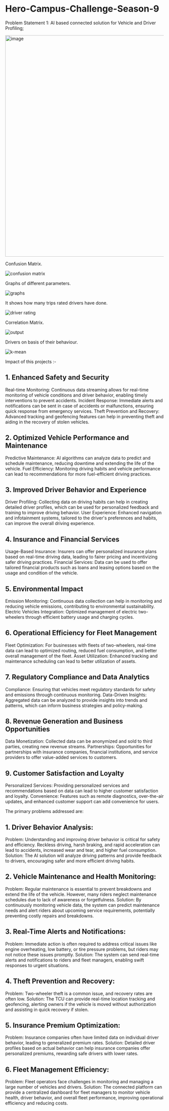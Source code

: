# Hero-Campus-Challenge-Season-9
Problem Statement 1: AI based connected solution for Vehicle and Driver Profiling; 

<img width="701" alt="image" src="https://github.com/somyakabra/Hero-Campus-Challenge-Season-9/assets/97023859/599d47fd-875f-4c55-879b-3c5ba8184a9f">



Confusion Matrix.


![confusion matrix](https://github.com/krspriya/Hero-Campus-Challenge-Season-9/assets/98299075/a6cc99df-a295-4f10-a946-c5599b7d9b7e)





Graphs of different parameters.



![graphs](https://github.com/krspriya/Hero-Campus-Challenge-Season-9/assets/98299075/51a2c67e-3b57-4ff5-8e88-9b436c996eff)




It shows how many trips rated drivers have done.


![driver rating](https://github.com/krspriya/Hero-Campus-Challenge-Season-9/assets/98299075/c831700b-80f9-4eff-ac4e-f64580f7aa9d)




Correlation Matrix.


![output](https://github.com/krspriya/Hero-Campus-Challenge-Season-9/assets/98299075/515da231-e01e-4a52-981e-6fcdfced211b)




Drivers on basis of their behaviour.


![k-mean](https://github.com/krspriya/Hero-Campus-Challenge-Season-9/assets/98299075/8594e7bc-d38f-4287-9993-56a5165dd46c)

Impact of this projects :-
## 1. Enhanced Safety and Security
Real-time Monitoring: Continuous data streaming allows for real-time monitoring of vehicle conditions and driver behavior, enabling timely interventions to prevent accidents.
Incident Response: Immediate alerts and notifications can be sent in case of accidents or malfunctions, ensuring quick response from emergency services.
Theft Prevention and Recovery: Advanced tracking and geofencing features can help in preventing theft and aiding in the recovery of stolen vehicles.
## 2. Optimized Vehicle Performance and Maintenance
Predictive Maintenance: AI algorithms can analyze data to predict and schedule maintenance, reducing downtime and extending the life of the vehicle.
Fuel Efficiency: Monitoring driving habits and vehicle performance can lead to recommendations for more fuel-efficient driving practices.
## 3. Improved Driver Behavior and Experience
Driver Profiling: Collecting data on driving habits can help in creating detailed driver profiles, which can be used for personalized feedback and training to improve driving behavior.
User Experience: Enhanced navigation and infotainment systems, tailored to the driver's preferences and habits, can improve the overall driving experience.
## 4. Insurance and Financial Services
Usage-Based Insurance: Insurers can offer personalized insurance plans based on real-time driving data, leading to fairer pricing and incentivizing safer driving practices.
Financial Services: Data can be used to offer tailored financial products such as loans and leasing options based on the usage and condition of the vehicle.
## 5. Environmental Impact
Emission Monitoring: Continuous data collection can help in monitoring and reducing vehicle emissions, contributing to environmental sustainability.
Electric Vehicles Integration: Optimized management of electric two-wheelers through efficient battery usage and charging cycles.
## 6. Operational Efficiency for Fleet Management
Fleet Optimization: For businesses with fleets of two-wheelers, real-time data can lead to optimized routing, reduced fuel consumption, and better overall management of the fleet.
Asset Utilization: Enhanced tracking and maintenance scheduling can lead to better utilization of assets.
## 7. Regulatory Compliance and Data Analytics
Compliance: Ensuring that vehicles meet regulatory standards for safety and emissions through continuous monitoring.
Data-Driven Insights: Aggregated data can be analyzed to provide insights into trends and patterns, which can inform business strategies and policy-making.
## 8. Revenue Generation and Business Opportunities
Data Monetization: Collected data can be anonymized and sold to third parties, creating new revenue streams.
Partnerships: Opportunities for partnerships with insurance companies, financial institutions, and service providers to offer value-added services to customers.
## 9. Customer Satisfaction and Loyalty
Personalized Services: Providing personalized services and recommendations based on data can lead to higher customer satisfaction and loyalty.
Convenience: Features such as remote diagnostics, over-the-air updates, and enhanced customer support can add convenience for users.

The primary problems addressed are:

## 1. Driver Behavior Analysis:

Problem: Understanding and improving driver behavior is critical for safety and efficiency. Reckless driving, harsh braking, and rapid acceleration can lead to accidents, increased wear and tear, and higher fuel consumption.
Solution: The AI solution will analyze driving patterns and provide feedback to drivers, encouraging safer and more efficient driving habits.
## 2. Vehicle Maintenance and Health Monitoring:

Problem: Regular maintenance is essential to prevent breakdowns and extend the life of the vehicle. However, many riders neglect maintenance schedules due to lack of awareness or forgetfulness.
Solution: By continuously monitoring vehicle data, the system can predict maintenance needs and alert riders about upcoming service requirements, potentially preventing costly repairs and breakdowns.
## 3. Real-Time Alerts and Notifications:

Problem: Immediate action is often required to address critical issues like engine overheating, low battery, or tire pressure problems, but riders may not notice these issues promptly.
Solution: The system can send real-time alerts and notifications to riders and fleet managers, enabling swift responses to urgent situations.
## 4. Theft Prevention and Recovery:

Problem: Two-wheeler theft is a common issue, and recovery rates are often low.
Solution: The TCU can provide real-time location tracking and geofencing, alerting owners if the vehicle is moved without authorization and assisting in quick recovery if stolen.
## 5. Insurance Premium Optimization:

Problem: Insurance companies often have limited data on individual driver behavior, leading to generalized premium rates.
Solution: Detailed driver profiles based on actual behavior can help insurance companies offer personalized premiums, rewarding safe drivers with lower rates.
## 6. Fleet Management Efficiency:

Problem: Fleet operators face challenges in monitoring and managing a large number of vehicles and drivers.
Solution: The connected platform can provide a centralized dashboard for fleet managers to monitor vehicle health, driver behavior, and overall fleet performance, improving operational efficiency and reducing costs.

